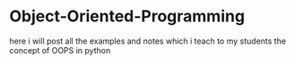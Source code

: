 # Object-Oriented-Programming
here i will post all the examples and notes which i teach to my students the concept of OOPS in python

